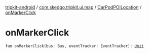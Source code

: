 [tripkit-android](../../index.md) / [com.skedgo.tripkit.ui.map](../index.md) / [CarPodPOILocation](index.md) / [onMarkerClick](./on-marker-click.md)

# onMarkerClick

`fun onMarkerClick(bus: Bus, eventTracker: EventTracker): `[`Unit`](https://kotlinlang.org/api/latest/jvm/stdlib/kotlin/-unit/index.html)